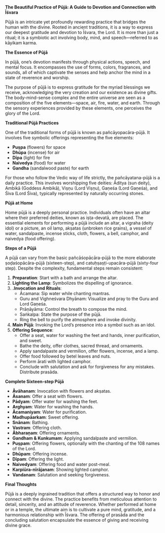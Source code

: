 **The Beautiful Practice of Pūjā: A Guide to Devotion and Connection with Īśvara**

Pūjā is an intricate yet profoundly rewarding practice that bridges the human with the divine. Rooted in ancient traditions, it is a way to express our deepest gratitude and devotion to Īśvara, the Lord. It is more than just a ritual; it is a symbiotic act involving body, mind, and speech—referred to as kāyikam karma.

**The Essence of Pūjā**

In pūjā, one’s devotion manifests through physical actions, speech, and mental focus. It encompasses the use of forms, colors, fragrances, and sounds, all of which captivate the senses and help anchor the mind in a state of reverence and worship.

The purpose of pūjā is to express gratitude for the myriad blessings we receive, acknowledging the very creation and our existence as divine gifts. The body-mind-sense complex and the entire universe are seen as a composition of the five elements—space, air, fire, water, and earth. Through the sensory experiences provided by these elements, one perceives the glory of the Lord.

**Traditional Pūjā Practices**

One of the traditional forms of pūjā is known as pañcāyopacāra-pūjā. It involves five symbolic offerings representing the five elements:
- **Puṣpa** (flowers) for space
- **Dhūpa** (incense) for air
- **Dīpa** (light) for fire
- **Naivedya** (food) for water
- **Gandha** (sandalwood paste) for earth

For those who follow the Vedic way of life strictly, the pañcāyatana-pūjā is a daily practice. This involves worshipping five deities: Āditya (sun deity), Ambikā (Goddess Ambikā), Viṣṇu (Lord Viṣṇu), Gaṇeśa (Lord Gaṇeśa), and Śiva (Lord Śiva), typically represented by naturally occurring stones.

**Pūjā at Home**

Home pūjā is a deeply personal practice. Individuals often have an altar where their preferred deities, known as iṣṭa-devatā, are placed. The essential elements for performing a pūjā include an altar, a vigraha (deity idol) or a picture, an oil lamp, akṣatas (unbroken rice grains), a vessel of water, sandalpaste, incense sticks, cloth, flowers, a bell, camphor, and naivedya (food offering).

**Steps of a Pūjā**

A pūjā can vary from the basic pañcāśopācāra-pūjā to the more elaborate ṣoḍaśopācāra-pūjā (sixteen-step), and catuḥṣaṣṭi-upacāra-pūjā (sixty-four step). Despite the complexity, fundamental steps remain consistent:

1. **Preparation**: Start with a bath and arrange the altar.
2. **Lighting the Lamp**: Symbolizes the dispelling of ignorance.
3. **.Invocation and Rituals**:
    - Ācamana: Sip water while chanting mantras.
    - Guru and Vighneśvara Dhyānam: Visualize and pray to the Guru and Lord Gaṇeśa.
    - Prāṇāyāma: Control the breath to compose the mind.
    - Saṅkalpa: State the purpose of the pūjā.
    - Ring the bell to purify the atmosphere and invoke divinity.
4. **Main Pūjā**: Invoking the Lord’s presence into a symbol such as an idol.
5. **Offering Sequence**:
    - Offer a seat, water for washing the feet and hands, inner purification, and sweet.
    - Bathe the deity, offer clothes, sacred thread, and ornaments.
    - Apply sandalpaste and vermilion, offer flowers, incense, and a lamp.
    - Offer food followed by betel leaves and nuts.
    - Perform ārati with lighted camphor.
    - Conclude with salutation and ask for forgiveness for any mistakes. Distribute prasāda.

**Complete Sixteen-step Pūjā**

- **Āvāhanam**: Invocation with flowers and akṣatas.
- **Āsanam**: Offer a seat with flowers.
- **Pādyam**: Offer water for washing the feet.
- **Arghyam**: Water for washing the hands.
- **Ācamaniyam**: Water for purification.
- **Madhupāarkam**: Sweet offering.
- **Snānam**: Bathing.
- **Vastram**: Offering cloth.
- **Ābharaṇam**: Offering ornaments.
- **Gandham & Kunkumam**: Applying sandalpaste and vermilion.
- **Puṣpam**: Offering flowers, optionally with the chanting of the 108 names of the Lord.
- **Dhūpam**: Offering incense.
- **Dīpam**: Offering the light.
- **Naivedyam**: Offering food and water post-meal.
- **Karpiūra-nīrājanam**: Showing lighted camphor.
- **Vandanam**: Salutation and seeking forgiveness.

**Final Thoughts**

Pūjā is a deeply ingrained tradition that offers a structured way to honor and connect with the divine. The practice benefits from meticulous attention to detail, sincerity, and an attitude of reverence. Whether performed at home or in a temple, the ultimate aim is to cultivate a pure mind, gratitude, and a harmonious relationship with Īśvara. The offering of prasāda and the concluding salutation encapsulate the essence of giving and receiving divine grace.
